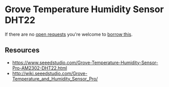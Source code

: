 # Grove Temperature Humidity Sensor DHT22
If there are no [open requests](../../../../issues?q=is%3Aissue+is%3Aopen+%22Grove+Temperature+Humidity+Sensor+DHT22%22+in%3Atitle) you're welcome to [borrow this](../../../../issues/new?title=Borrow+request+for+Grove+Temperature+Humidity+Sensor+DHT22&body=1+piece+of+%5Bthis%5D%28..%2Fblob%2Fmain%2F.%2FHardware%2FSensors%2FGrove_Temperature_Humidity_Sensor_DHT22.md%29+for+~2+weeks.).

## Resources
- https://www.seeedstudio.com/Grove-Temperature-Humidity-Sensor-Pro-AM2302-DHT22.html
- http://wiki.seeedstudio.com/Grove-Temperature_and_Humidity_Sensor_Pro/
